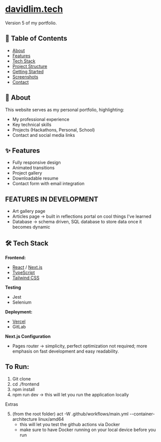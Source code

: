 # [davidlim.tech](https://www.davidlim.tech/)

Version 5 of my portfolio.

## 📌 Table of Contents
- [About](#about)
- [Features](#features)
- [Tech Stack](#tech-stack)
- [Project Structure](#project-structure) 
- [Getting Started](#getting-started)
- [Screenshots](#screenshots)
- [Contact](#contact)

## 🧠 About
This website serves as my personal portfolio, highlighting:
- My professional experience
- Key technical skills
- Projects (Hackathons, Personal, School)
- Contact and social media links

## ✨ Features
- Fully responsive design
- Animated transitions
- Project gallery
- Downloadable resume
- Contact form with email integration

## FEATURES IN DEVELOPMENT
- Art gallery page 
- Articles page -> built in reflections portal on cool things I've learned
- Database -> schema driven, SQL database to store data once it becomes dynamic

## 🛠️ Tech Stack
**Frontend:**  
- [React](https://reactjs.org/) / [Next.js](https://nextjs.org/)
- [TypeScript](https://www.typescriptlang.org/)
- [Tailwind CSS](https://tailwindcss.com/)  

**Testing**
- Jest
- Selenium

**Deployment:**  
- [Vercel](https://vercel.com/)
- GitLab

**Next.js Configuration**
- Pages router -> simplicity, perfect optimization not required; more emphasis on fast development and easy readability.

## To Run:
1. Git clone
2. cd ./frontend
3. npm install
4. npm run dev -> this will let you run the application locally

Extras

5. (from the root folder) act -W .github/workflows/main.yml --container-architecture linux/amd64
    - this will let you test the github actions via Docker
    - make sure to have Docker running on your local device before you run